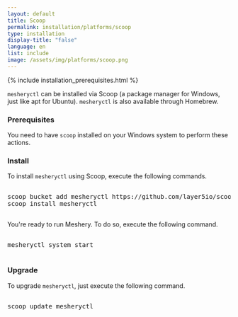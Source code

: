 ```yaml
---
layout: default
title: Scoop
permalink: installation/platforms/scoop
type: installation
display-title: "false"
language: en
list: include
image: /assets/img/platforms/scoop.png
---
```


{% include installation_prerequisites.html %}

`mesheryctl` can be installed via Scoop (a package manager for Windows, just like apt for Ubuntu). `mesheryctl` is also available through Homebrew.

### Prerequisites

You need to have `scoop` installed on your Windows system to perform these actions.

### Install

To install `mesheryctl` using Scoop, execute the following commands.

<pre class="codeblock-pre"><div class="codeblock">
<div class="clipboardjs">scoop bucket add mesheryctl https://github.com/layer5io/scoop-bucket.git
scoop install mesheryctl</div></div>
</pre>

You're ready to run Meshery. To do so, execute the following command.

<pre class="codeblock-pre"><div class="codeblock">
<div class="clipboardjs">mesheryctl system start</div></div>
</pre>

### Upgrade

To upgrade `mesheryctl`, just execute the following command.

<pre class="codeblock-pre"><div class="codeblock">
<div class="clipboardjs">scoop update mesheryctl</div></div>
</pre>
